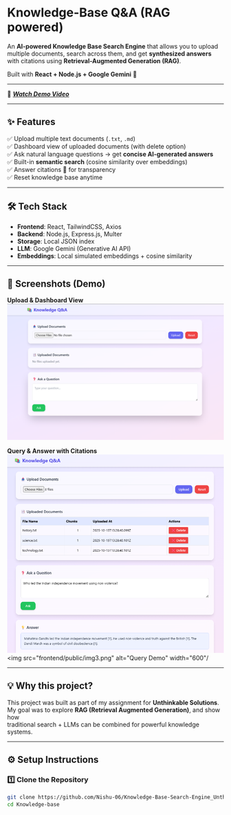 # Knowledge-Base Q&A (RAG powered)

An **AI-powered Knowledge Base Search Engine** that allows you to upload multiple documents, search across them, and get **synthesized answers** with citations using **Retrieval-Augmented Generation (RAG)**.  

Built with **React + Node.js + Google Gemini** 🚀  

---
🎥 ***[Watch Demo Video](https://drive.google.com/file/d/1qJLn75gpRRnGxSVOoDKPhJdlB0Cp8r4I/view?usp=sharing)***

---

## ✨ Features

✅ Upload multiple text documents (`.txt`, `.md`)  
✅ Dashboard view of uploaded documents (with delete option)  
✅ Ask natural language questions → get **concise AI-generated answers**  
✅ Built-in **semantic search** (cosine similarity over embeddings)  
✅ Answer citations 📎 for transparency  
✅ Reset knowledge base anytime  

---

## 🛠️ Tech Stack

- **Frontend**: React, TailwindCSS, Axios  
- **Backend**: Node.js, Express.js, Multer  
- **Storage**: Local JSON index  
- **LLM**: Google Gemini (Generative AI API)  
- **Embeddings**: Local simulated embeddings + cosine similarity  

---

## 📸 Screenshots (Demo)

**Upload & Dashboard View**  
<img src="frontend/public/img1.png" alt="Upload Demo" width="600"/>

**Query & Answer with Citations**  
<img src="frontend/public/img2.png" alt="Query Demo" width="600"/>
<img src="frontend/public/img3.png" alt="Query Demo" width="600"/
 

---

## 💡 Why this project?
This project was built as part of my assignment for **Unthinkable Solutions**.  
My goal was to explore **RAG (Retrieval Augmented Generation)**, and show how  
traditional search + LLMs can be combined for powerful knowledge systems.

---

## ⚙️ Setup Instructions

### 1️⃣ Clone the Repository
```bash
git clone https://github.com/Nishu-06/Knowledge-Base-Search-Engine_Unthinkable
cd Knowledge-base
